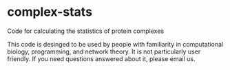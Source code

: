 complex-stats
=============

Code for calculating the statistics of protein complexes

This code is desinged to be used by people with familiarity in computational biology, programming, and network theory.
It is not particularly user friendly. If you need questions answered about it, please email us.
